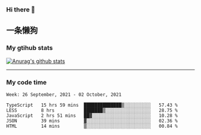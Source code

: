 ### Hi there 👋

## 一条懒狗
<!--
**kiss-me-quickly/kiss-me-quickly** is a ✨ _special_ ✨ repository because its `README.md` (this file) appears on your GitHub profile.

Here are some ideas to get you started:

- 🔭 I’m currently working on ...
- 🌱 I’m currently learning ...
- 👯 I’m looking to collaborate on ...
- 🤔 I’m looking for help with ...
- 💬 Ask me about ...
- 📫 How to reach me: ...
- 😄 Pronouns: ...
- ⚡ Fun fact: ...
-->


### My gtihub stats

[![Anurag's github stats](https://github-readme-stats.vercel.app/api?username=kiss-me-quickly)](https://github.com/anuraghazra/github-readme-stats)

***

### My code time

<!--START_SECTION:waka-->
```text
Week: 26 September, 2021 - 02 October, 2021

TypeScript   15 hrs 59 mins  ██████████████▒░░░░░░░░░░   57.43 % 
LESS         8 hrs           ███████▒░░░░░░░░░░░░░░░░░   28.75 % 
JavaScript   2 hrs 51 mins   ██▓░░░░░░░░░░░░░░░░░░░░░░   10.28 % 
JSON         39 mins         ▓░░░░░░░░░░░░░░░░░░░░░░░░   02.36 % 
HTML         14 mins         ▒░░░░░░░░░░░░░░░░░░░░░░░░   00.84 % 
```
<!--END_SECTION:waka-->
